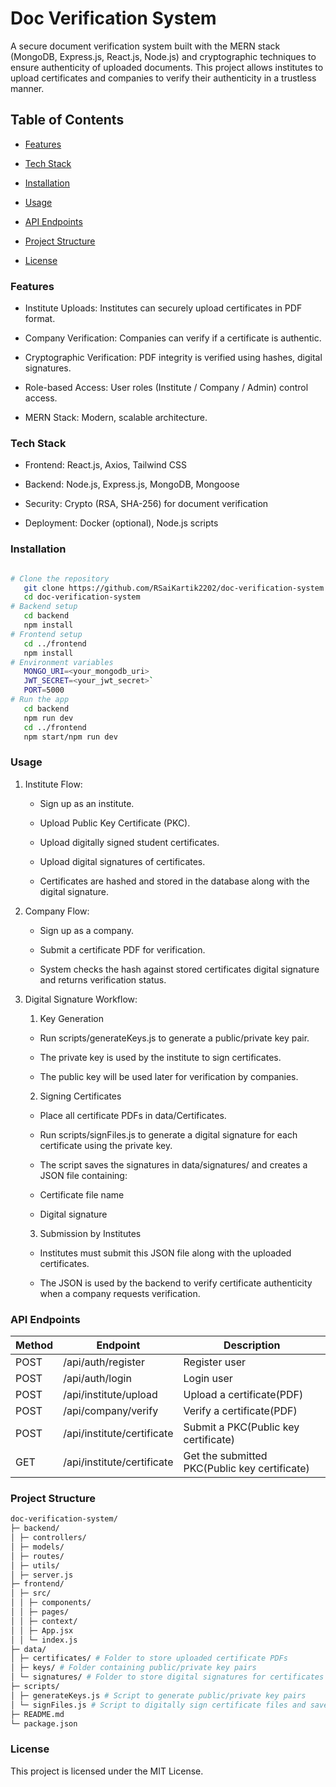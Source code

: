 # Doc Verification System

A secure document verification system built with the MERN stack (MongoDB, Express.js, React.js, Node.js) and cryptographic techniques to ensure authenticity of uploaded documents. This project allows institutes to upload certificates and companies to verify their authenticity in a trustless manner.

## Table of Contents

- [Features](#features)

- [Tech Stack](#tech-stack)

- [Installation](#installation)

- [Usage](#usage)

- [API Endpoints](#api-endpoints)

- [Project Structure](#project-structure)

- [License](#license)

### Features

- Institute Uploads: Institutes can securely upload certificates in PDF format.

- Company Verification: Companies can verify if a certificate is authentic.

- Cryptographic Verification: PDF integrity is verified using hashes, digital signatures.

- Role-based Access: User roles (Institute / Company / Admin) control access.

- MERN Stack: Modern, scalable architecture.

### Tech Stack

- Frontend: React.js, Axios, Tailwind CSS

- Backend: Node.js, Express.js, MongoDB, Mongoose

- Security: Crypto (RSA, SHA-256) for document verification

- Deployment: Docker (optional), Node.js scripts

### Installation

```bash

# Clone the repository
   git clone https://github.com/RSaiKartik2202/doc-verification-system.git
   cd doc-verification-system
# Backend setup
   cd backend
   npm install
# Frontend setup
   cd ../frontend
   npm install
# Environment variables
   MONGO_URI=<your_mongodb_uri>
   JWT_SECRET=<your_jwt_secret>`
   PORT=5000
# Run the app
   cd backend
   npm run dev
   cd ../frontend
   npm start/npm run dev
```

### Usage

1. Institute Flow:

   - Sign up as an institute.

   - Upload Public Key Certificate (PKC).

   - Upload digitally signed student certificates.

   - Upload digital signatures of certificates.

   - Certificates are hashed and stored in the database along with the digital signature.

2. Company Flow:

   - Sign up as a company.

   - Submit a certificate PDF for verification.

   - System checks the hash against stored certificates digital signature and returns verification status.

3. Digital Signature Workflow:

   1. Key Generation

   - Run scripts/generateKeys.js to generate a public/private key pair.

   - The private key is used by the institute to sign certificates.

   - The public key will be used later for verification by companies.

   2. Signing Certificates

   - Place all certificate PDFs in data/Certificates.

   - Run scripts/signFiles.js to generate a digital signature for each certificate using the private key.

   - The script saves the signatures in data/signatures/ and creates a JSON file containing:

   - Certificate file name

   - Digital signature

   3. Submission by Institutes

   - Institutes must submit this JSON file along with the uploaded certificates.

   - The JSON is used by the backend to verify certificate authenticity when a company requests verification.

### API Endpoints

| Method | Endpoint                   | Description                                   |
| ------ | -------------------------- | --------------------------------------------- |
| POST   | /api/auth/register         | Register user                                 |
| POST   | /api/auth/login            | Login user                                    |
| POST   | /api/institute/upload      | Upload a certificate(PDF)                     |
| POST   | /api/company/verify        | Verify a certificate(PDF)                     |
| POST   | /api/institute/certificate | Submit a PKC(Public key certificate)          |
| GET    | /api/institute/certificate | Get the submitted PKC(Public key certificate) |

### Project Structure

``` bash
doc-verification-system/
├─ backend/
│ ├─ controllers/
│ ├─ models/
│ ├─ routes/
│ ├─ utils/
│ ├─ server.js
├─ frontend/
│ ├─ src/
│ │ ├─ components/
│ │ ├─ pages/
│ │ ├─ context/
│ │ ├─ App.jsx
│ │ └─ index.js
├─ data/
│ ├─ certificates/ # Folder to store uploaded certificate PDFs
│ ├─ keys/ # Folder containing public/private key pairs
│ └─ signatures/ # Folder to store digital signatures for certificates
├─ scripts/
│ ├─ generateKeys.js # Script to generate public/private key pairs
│ └─ signFiles.js # Script to digitally sign certificate files and save into JSON
├─ README.md
└─ package.json
```
### License

This project is licensed under the MIT License.
```
